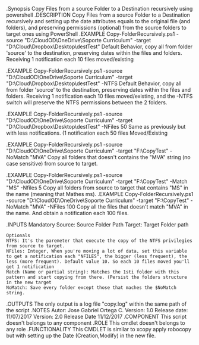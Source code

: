 .Synopsis
   Copy Files from a source Folder to a Destination recursively using powershell
.DESCRIPTION
   Copy Files from a source Folder to a Destination recursively and setting up the date attributes equals to the original file (and folders), and preserving permissions (optional) from the source folders to target ones using PowerShell
.EXAMPLE
   Copy-FolderRecursively.ps1 -source "D:\CloudOD\OneDrive\Soporte Curriculum" -target "D:\Cloud\Dropbox\Desktop\destTest"
   Default Behavior, copy all from folder 'source' to the destination, preserving dates within the files and folders. Receiving 1 notification each 10 files moved/existing

.EXAMPLE
   Copy-FolderRecursively.ps1 -source "D:\CloudOD\OneDrive\Soporte Curriculum" -target "D:\Cloud\Dropbox\Desktop\destTest" -NTFS
   Default Behavior, copy all from folder 'source' to the destination, preserving dates within the files and folders. Receiving 1 notification each 10 files moved/existing, and the -NTFS switch will preserve the NTFS permissions between the 2 folders.

.EXAMPLE
   Copy-FolderRecursively.ps1 -source "D:\CloudOD\OneDrive\Soporte Curriculum" -target "D:\Cloud\Dropbox\Desktop\destTest" -NFiles 50 
   Same as previously but with less notifications. (1 notification each 50 files Moved/Existing

.EXAMPLE
   Copy-FolderRecursively.ps1 -source "D:\CloudOD\OneDrive\Soporte Curriculum" -target "F:\CopyTest"  -NoMatch "MVA"
   Copy all folders that doesn't contains the "MVA" string (no case sensitive) from source to target.

.EXAMPLE
    Copy-FolderRecursively.ps1 -source "D:\CloudOD\OneDrive\Soporte Curriculum" -target "F:\CopyTest"  -Match "MS" -Nfiles 5
    Copy all folders from source to target that contains "MS" in the name (meaning that Mathes ms).
.EXAMPLE
    Copy-FolderRecursively.ps1 -source "D:\CloudOD\OneDrive\Soporte Curriculum" -target "F:\CopyTest"  -NoMatch "MVA" -NFiles 100
    Copy all the files that doesn't match "MVA" in the name. And obtain a notification each 100 files.

.INPUTS
    Mandatory
    Source: Source Folder Path
    Target: Target Folder path

    Optionals
    NTFS: It's the paremeter that execute the copy of the NTFS privilegies from source to target.
    NFiles: Integer, When you're moving a lot of data, set this variable to get a notification each "NFILES", the bigger (less frequent), the less (more frequent). Default value 10. So each 10 files moved you'll get 1 notification
    Match (Name or partial string): Matches the 1sti folder with this pattern and start copying from there. (Persist the folders structure in the new target
    NoMatch: Save every folder except those that maches the $NoMatch string.

.OUTPUTS
   The only output is a log file "copy.log" within the same path of the script
.NOTES
   Autor: Jose Gabriel Ortega C.
   Version: 1.0
   Release date: 11/07/2017
   Version: 2.0
   Release Date 11/12/2017
.COMPONENT
   This script doesn't belongs to any component
.ROLE
   This cmdlet doesn't belongs to any role 
.FUNCTIONALITY
   This CMDLET is similar to xcopy apply robocopy but with setting up the Date (Creation,Modify) in the new file.